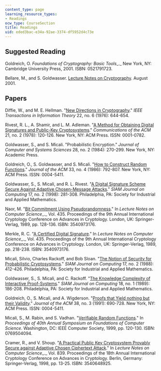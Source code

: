 ```yaml
---
content_type: page
learning_resource_types:
- Readings
ocw_type: CourseSection
title: Readings
uid: eded3bac-e34a-92ae-3374-df5952d4c73e
---
```


Suggested Reading
-----------------

Goldreich, O. _Foundations of Cryptography: Basic Tools__._ New York, NY: Cambridge University Press, 2001. ISBN: 0521791723.

Bellare, M., and S. Goldwasser. [Lecture Notes on Cryptography](http://www.cs.ucsd.edu/users/mihir/papers/gb.html). August 2001.

Papers
------

Diffie, W., and M. E. Hellman. "[New Directions in Cryptography](http://citeseer.ist.psu.edu/diffie76new.html)." _IEEE Transactions in Information Theory_ 22, no. 6 (1976): 644-654.

Rivest, R. L., A. Shamir, and L. M. Adleman. "[A Method for Obtaining Digital Signatures and Public-Key Cryptosystems](http://citeseerx.ist.psu.edu/viewdoc/summary?doi=10.1.1.40.5588)." _Communications of the ACM_ 21, no. 2 (1978): 120-126. New York, NY: ACM Press. ISSN: 0001-0782.

Goldwasser, S., and S. Micali. "Probabilistic Encryption." _Journal of Computer and Systems Sciences_ 28, no. 2 (1984): 270-299. New York, NY: Academic Press.

Goldreich, O., S. Goldwasser, and S. Micali. "[How to Construct Random Functions](http://portal.acm.org/citation.cfm?id=6490.6503)." _Journal of the ACM_ 33, no. 4 (1986): 792-807. New York, NY: ACM Press. ISSN: 0004-5411.

Goldwasser, S., S. Micali, and R. L. Rivest. "[A Digital Signature Scheme Secure Against Adaptive Chosen-Message Attacks](http://citeseerx.ist.psu.edu/viewdoc/summary?doi=10.1.1.20.8353)." _SIAM Journal on Computing_ 17, no. 2 (1998): 281-308. Philadelphia, PA: Society for Industrial and Applied Mathematics.

Naor, M. "[Bit Commitment Using Pseudorandomness](http://citeseerx.ist.psu.edu/viewdoc/summary?doi=10.1.1.28.1029)." In _Lecture Notes on Computer Science__._ Vol. 435. Proceedings of the 9th Annual International Cryptology Conference on Advances in Cryptology. London, UK: Springer-Verlag, 1989, pp. 128-136. ISBN: 3540973176.

Merkle, R. C. "[A Certified Digital Signature](http://portal.acm.org/citation.cfm?id=118230)." In _Lecture Notes on Computer Science__._ Vol. 435. Proceedings of the 9th Annual International Cryptology Conference on Advances in Cryptology. London, UK: Springer-Verlag, 1989, pp. 218-238. ISBN: 3540973176.

Micali, Silvio, Charles Rackoff, and Bob Sloan. "[The Notion of Security for Probabilistic Cryptosystems](http://portal.acm.org/citation.cfm?id=45474.45488)." _SIAM Journal on Computing_ 17, no. 2 (1988): 412-426. Philadelphia, PA: Society for Industrial and Applied Mathematics.

Goldwasser, S., S. Micali, and C. Rackoff. "[The Knowledge Complexity of Interactive Proof-Systems](http://portal.acm.org/citation.cfm?id=63408.63434)." _SIAM Journal on Computing_ 18, no. 1 (1989): 186-208. Philadelphia, PA: Society for Industrial and Applied Mathematics.

Goldreich, O., S. Micali, and A. Wigderson. "[Proofs that Yield nothing but their Validity](http://portal.acm.org/citation.cfm?id=116825.116852)." _Journal of the ACM_ 38, no. 3 (1991): 690-728. New York, NY: ACM Press. ISSN: 0004-5411.

Micali, S., M. Rabin, and S. Vadhan. "[Verifiable Random Functions](http://doi.ieeecomputersociety.org/10.1109/SFFCS.1999.814584)." In _Proceedings of 40th Annual Symposium on Foundations of Computer Science_. Washington, DC: IEEE Computer Society, 1999, pp. 120-130. ISBN: 0769504094.

Cramer, R., and V. Shoup. "[A Practical Public Key Cryptosystem Provably Secure against Adaptive Chosen Ciphertext Attack](http://citeseerx.ist.psu.edu/viewdoc/summary?doi=10.1.1.21.5985)." In _Lecture Notes on Computer Science__._ Vol. 839. Proceedings of the 18th Annual International Cryptology Conference on Advances in Cryptology. Berlin, Germany: Springer-Verlag, 1998, pp. 13-25. ISBN: 3540648925.
